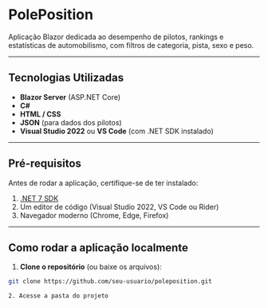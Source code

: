 # PolePosition

Aplicação Blazor dedicada ao desempenho de pilotos, rankings e estatísticas de automobilismo, com filtros de categoria, pista, sexo e peso.

---

## Tecnologias Utilizadas

- **Blazor Server** (ASP.NET Core)  
- **C#**  
- **HTML / CSS**  
- **JSON** (para dados dos pilotos)  
- **Visual Studio 2022** ou **VS Code** (com .NET SDK instalado)  

---

## Pré-requisitos

Antes de rodar a aplicação, certifique-se de ter instalado:  

1. [.NET 7 SDK](https://dotnet.microsoft.com/en-us/download/dotnet/7.0)  
2. Um editor de código (Visual Studio 2022, VS Code ou Rider)  
3. Navegador moderno (Chrome, Edge, Firefox)  

---

## Como rodar a aplicação localmente

1. **Clone o repositório** (ou baixe os arquivos):

```bash
git clone https://github.com/seu-usuario/poleposition.git

2. Acesse a pasta do projeto
